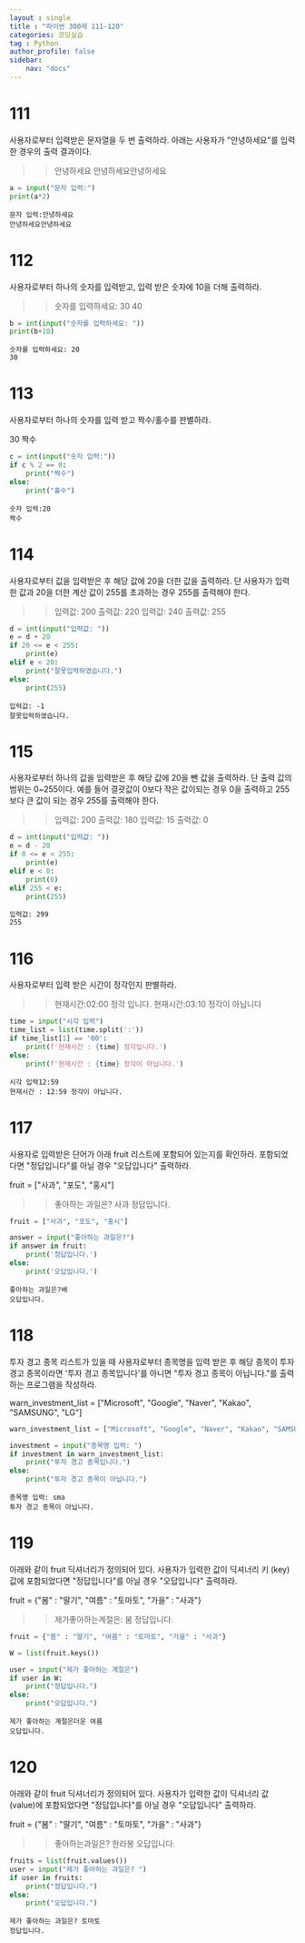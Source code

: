 ```yaml
---
layout : single
title : "파이썬 300제 111-120"
categories: 코딩실습
tag : Python
author_profile: false
sidebar:
    nav: "docs"
---
```

# 111
사용자로부터 입력받은 문자열을 두 번 출력하라. 아래는 사용자가 "안녕하세요"를 입력한 경우의 출력 결과이다.

>> 안녕하세요
안녕하세요안녕하세요 


```python
a = input("문자 입력:")
print(a*2)
```

    문자 입력:안녕하세요
    안녕하세요안녕하세요
    

# 112
사용자로부터 하나의 숫자를 입력받고, 입력 받은 숫자에 10을 더해 출력하라.

>> 숫자를 입력하세요: 30
40 


```python
b = int(input("숫자를 입력하세요: "))
print(b+10)
```

    숫자를 입력하세요: 20
    30
    

# 113
사용자로부터 하나의 숫자를 입력 받고 짝수/홀수를 판별하라.

30
짝수


```python
c = int(input("숫자 입력:"))
if c % 2 == 0:
    print("짝수")
else:
    print("홀수")
```

    숫자 입력:20
    짝수
    

# 114
사용자로부터 값을 입력받은 후 해당 값에 20을 더한 값을 출력하라. 단 사용자가 입력한 값과 20을 더한 계산 값이 255를 초과하는 경우 255를 출력해야 한다.

>> 입력값: 200
출력값: 220
>> 입력값: 240
출력값: 255 


```python
d = int(input("입력값: "))
e = d + 20
if 20 <= e < 255:
    print(e)
elif e < 20:
    print("잘못입력하였습니다.")
else:
    print(255)
```

    입력값: -1
    잘못입력하였습니다.
    

# 115
사용자로부터 하나의 값을 입력받은 후 해당 값에 20을 뺀 값을 출력하라. 단 출력 값의 범위는 0~255이다. 예를 들어 결괏값이 0보다 작은 값이되는 경우 0을 출력하고 255보다 큰 값이 되는 경우 255를 출력해야 한다.

>> 입력값: 200
출력값: 180
>> 입력값: 15
출력값: 0 


```python
d = int(input("입력값: "))
e = d - 20
if 0 <= e < 255:
    print(e)
elif e < 0:
    print(0)
elif 255 < e:
    print(255)
```

    입력값: 299
    255
    

# 116
사용자로부터 입력 받은 시간이 정각인지 판별하라.

>> 현재시간:02:00
정각 입니다.
>> 현재시간:03:10
정각이 아닙니다 


```python
time = input("시각 입력")
time_list = list(time.split(':'))
if time_list[1] == '00':
    print(f'현재시간 : {time} 정각입니다.')
else:
    print(f'현재시간 : {time} 정각이 아닙니다.')
```

    시각 입력12:59
    현재시간 : 12:59 정각이 아닙니다.
    

# 117
사용자로 입력받은 단어가 아래 fruit 리스트에 포함되어 있는지를 확인하라. 포함되었다면 "정답입니다"를 아닐 경우 "오답입니다" 출력하라.

fruit = ["사과", "포도", "홍시"]
>> 좋아하는 과일은? 사과
정답입니다. 


```python
fruit = ["사과", "포도", "홍시"]
```


```python
answer = input("좋아하는 과일은?")
if answer in fruit:
    print('정답입니다.')
else:
    print('오답입니다.')
```

    좋아하는 과일은?배
    오답입니다.
    

# 118
투자 경고 종목 리스트가 있을 때 사용자로부터 종목명을 입력 받은 후 해당 종목이 투자 경고 종목이라면 '투자 경고 종목입니다'를 아니면 "투자 경고 종목이 아닙니다."를 출력하는 프로그램을 작성하라.

warn_investment_list = ["Microsoft", "Google", "Naver", "Kakao", "SAMSUNG", "LG"]


```python
warn_investment_list = ["Microsoft", "Google", "Naver", "Kakao", "SAMSUNG", "LG"]
```


```python
investment = input("종목명 입력: ")
if investment in warn_investment_list:
    print("투자 경고 종목입니다.")
else:
    print("투자 경고 종목이 아닙니다.")
```

    종목명 입력: sma
    투자 경고 종목이 아닙니다.
    

# 119
아래와 같이 fruit 딕셔너리가 정의되어 있다. 사용자가 입력한 값이 딕셔너리 키 (key) 값에 포함되었다면 "정답입니다"를 아닐 경우 "오답입니다" 출력하라.

fruit = {"봄" : "딸기", "여름" : "토마토", "가을" : "사과"}
>> 제가좋아하는계절은: 봄
정답입니다. 


```python
fruit = {"봄" : "딸기", "여름" : "토마토", "가을" : "사과"}
```


```python
W = list(fruit.keys())
```


```python
user = input("제가 좋아하는 계절은")
if user in W:
    print("정답입니다.")
else:
    print("오답입니다.")
```

    제가 좋아하는 계절은더운 여름
    오답입니다.
    

# 120
아래와 같이 fruit 딕셔너리가 정의되어 있다. 사용자가 입력한 값이 딕셔너리 값 (value)에 포함되었다면 "정답입니다"를 아닐 경우 "오답입니다" 출력하라.

fruit = {"봄" : "딸기", "여름" : "토마토", "가을" : "사과"}
>> 좋아하는과일은? 한라봉
오답입니다.


```python
fruits = list(fruit.values())
user = input("제가 좋아하는 과일은? ")
if user in fruits:
    print("정답입니다.")
else:
    print("오답입니다.")
```

    제가 좋아하는 과일은? 토마토
    정답입니다.
    


```python

```
